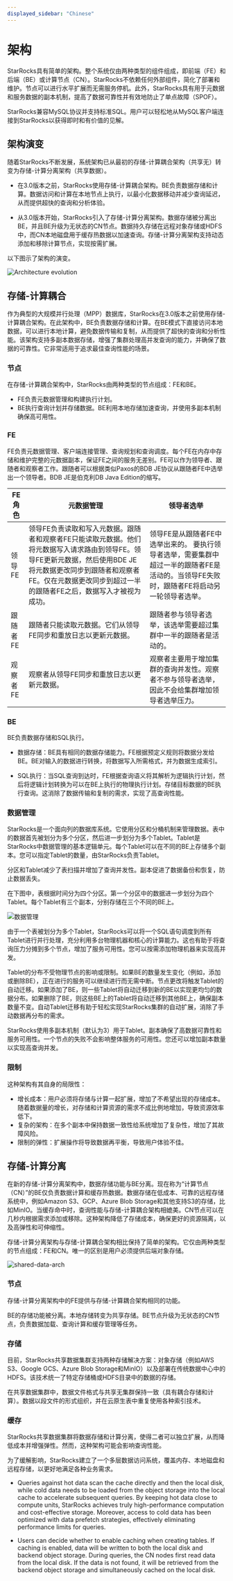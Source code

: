 ```yaml
---
displayed_sidebar: "Chinese"
---
```


# 架构

StarRocks具有简单的架构。整个系统仅由两种类型的组件组成，即前端（FE）和后端（BE）或计算节点（CN）。StarRocks不依赖任何外部组件，简化了部署和维护。节点可以进行水平扩展而无需服务停机。此外，StarRocks具有用于元数据和服务数据的副本机制，提高了数据可靠性并有效地防止了单点故障（SPOF）。

StarRocks兼容MySQL协议并支持标准SQL。用户可以轻松地从MySQL客户端连接到StarRocks以获得即时和有价值的见解。

## 架构演变

随着StarRocks不断发展，系统架构已从最初的存储-计算耦合架构（共享无）转变为存储-计算分离架构（共享数据）。

- 在3.0版本之前，StarRocks使用存储-计算耦合架构。BE负责数据存储和计算。数据访问和计算在本地节点上执行，以最小化数据移动并减少查询延迟，从而提供超快的查询和分析体验。

- 从3.0版本开始，StarRocks引入了存储-计算分离架构。数据存储被分离出BE，并且BE升级为无状态的CN节点。数据持久存储在远程对象存储或HDFS中，而CN本地磁盘用于缓存热数据以加速查询。存储-计算分离架构支持动态添加和移除计算节点，实现按需扩展。

以下图示了架构的演变。

![Architecture evolution](../assets/architecture_evolution.png)

## 存储-计算耦合

作为典型的大规模并行处理（MPP）数据库，StarRocks在3.0版本之前使用存储-计算耦合架构。在此架构中，BE负责数据存储和计算。在BE模式下直接访问本地数据，可以进行本地计算，避免数据传输和复制，从而提供了超快的查询和分析性能。该架构支持多副本数据存储，增强了集群处理高并发查询的能力，并确保了数据的可靠性。它非常适用于追求最佳查询性能的场景。

### 节点

在存储-计算耦合架构中，StarRocks由两种类型的节点组成：FE和BE。

- FE负责元数据管理和构建执行计划。
- BE执行查询计划并存储数据。BE利用本地存储加速查询，并使用多副本机制确保高可用性。

### FE

FE负责元数据管理、客户端连接管理、查询规划和查询调度。每个FE在内存中存储和维护完整的元数据副本，保证FE之间的服务无差别。FE可以作为领导者、跟随者和观察者工作。跟随者可以根据类似Paxos的BDB JE协议从跟随者FE中选举出一个领导者。BDB JE是伯克利DB Java Edition的缩写。

| **FE角色** | **元数据管理**                                           | **领导者选举**                                                         |
| --------------- | ------------------------------------------------------- | ------------------------------------- |
| 领导FE            | 领导FE负责读取和写入元数据。跟随者和观察者FE只能读取元数据。他们将元数据写入请求路由到领导FE。领导FE更新元数据，然后使用BDE JE将元数据更改同步到跟随者和观察者FE。仅在元数据更改同步到超过一半的跟随者FE之后，数据写入才被视为成功。 | 领导FE是从跟随者FE中选举出来的。 要执行领导者选举，需要集群中超过一半的跟随者FE是活动的。当领导FE失败时，跟随者FE将启动另一轮领导者选举。 |
| 跟随者FE         | 跟随者只能读取元数据。它们从领导FE同步和重放日志以更新元数据。 | 跟随者参与领导者选举，该选举需要超过集群中一半的跟随者是活动的。 |
| 观察者FE        | 观察者从领导FE同步和重放日志以更新元数据。 | 观察者主要用于增加集群的查询并发性。观察者不参与领导者选举，因此不会给集群增加领导者选举压力。 |

### BE

BE负责数据存储和SQL执行。

- 数据存储：BE具有相同的数据存储能力。FE根据预定义规则将数据分发给BE。BE对输入的数据进行转换，将数据写入所需格式，并为数据生成索引。

- SQL执行：当SQL查询到达时，FE根据查询语义将其解析为逻辑执行计划，然后将逻辑计划转换为可以在BE上执行的物理执行计划。存储目标数据的BE执行查询。这消除了数据传输和复制的需求，实现了高查询性能。

### 数据管理

StarRocks是一个面向列的数据库系统。它使用分区和分桶机制来管理数据。表中的数据首先被划分为多个分区，然后进一步划分为多个Tablet。Tablet是StarRocks中数据管理的基本逻辑单元。每个Tablet可以在不同的BE上存储多个副本。您可以指定Tablet的数量，由StarRocks负责Tablet。

分区和Tablet减少了表扫描并增加了查询并发性。副本促进了数据备份和恢复，防止数据丢失。

在下图中，表根据时间分为四个分区。第一个分区中的数据进一步划分为四个Tablet。每个Tablet有三个副本，分别存储在三个不同的BE上。

![数据管理](../assets/data_manage.png)

由于一个表被划分为多个Tablet，StarRocks可以将一个SQL语句调度到所有Tablet进行并行处理，充分利用多台物理机器和核心的计算能力。这也有助于将查询压力分摊到多个节点，增加了服务可用性。您可以按需添加物理机器来实现高并发。

Tablet的分布不受物理节点的影响或限制。如果BE的数量发生变化（例如，添加或删除BE），正在进行的服务可以继续进行而无需中断。节点更改将触发Tablet的自动迁移。如果添加了BE，则一些Tablet将自动迁移到新的BE以实现更均匀的数据分布。如果删除了BE，则这些BE上的Tablet将自动迁移到其他BE上，确保副本数量不变。自动Tablet迁移有助于轻松实现StarRocks集群的自动扩展，消除了手动数据再分布的需求。

StarRocks使用多副本机制（默认为3）用于Tablet。副本确保了高数据可靠性和服务可用性。一个节点的失败不会影响整体服务的可用性。您还可以增加副本数量以实现高查询并发。

### 限制

这种架构有其自身的局限性：

- 增长成本：用户必须将存储与计算一起扩展，增加了不希望出现的存储成本。随着数据量的增长，对存储和计算资源的需求不成比例地增加，导致资源效率低下。
- 复杂的架构：在多个副本中保持数据一致性给系统增加了复杂性，增加了其故障风险。
- 限制的弹性：扩展操作将导致数据再平衡，导致用户体验不佳。

## 存储-计算分离

在新的存储-计算分离架构中，数据存储功能与BE分离。现在称为“计算节点（CN）”的BE仅负责数据计算和缓存热数据。数据存储在低成本、可靠的远程存储系统中，例如Amazon S3、GCP、Azure Blob Storage和其他支持S3的存储，比如MinIO。当缓存命中时，查询性能与存储-计算耦合架构相媲美。CN节点可以在几秒内根据需求添加或移除。这种架构降低了存储成本，确保更好的资源隔离，以及高弹性和可伸缩性。

存储-计算分离架构与存储-计算耦合架构相比保持了简单的架构。它仅由两种类型的节点组成：FE和CN。唯一的区别是用户必须提供后端对象存储。

![shared-data-arch](../assets/architecture_shared_data.png)

### 节点

存储-计算分离架构中的FE提供与存储-计算耦合架构相同的功能。

BE的存储功能被分离。本地存储转变为共享存储。BE节点升级为无状态的CN节点，负责数据加载、查询计算和缓存管理等任务。

### 存储

目前，StarRocks共享数据集群支持两种存储解决方案：对象存储（例如AWS S3、Google GCS、Azure Blob Storage和MinIO）以及部署在传统数据中心中的HDFS。该技术统一了特定存储桶或HDFS目录中的数据的存储。

在共享数据集群中，数据文件格式与共享无集群保持一致（具有耦合存储和计算）。数据以段文件的形式组织，并在云原生表中重复使用各种索引技术。

### 缓存

StarRocks共享数据集群将数据存储和计算分离，使得二者可以独立扩展，从而降低成本并增强弹性。然而，这种架构可能会影响查询性能。

为了缓解影响，StarRocks建立了一个多层数据访问系统，覆盖内存、本地磁盘和远程存储，以更好地满足各种业务需求。

+ Queries against hot data scan the cache directly and then the local disk, while cold data needs to be loaded from the object storage into the local cache to accelerate subsequent queries. By keeping hot data close to compute units, StarRocks achieves truly high-performance computation and cost-effective storage. Moreover, access to cold data has been optimized with data prefetch strategies, effectively eliminating performance limits for queries. 

+ Users can decide whether to enable caching when creating tables. If caching is enabled, data will be written to both the local disk and backend object storage. During queries, the CN nodes first read data from the local disk. If the data is not found, it will be retrieved from the backend object storage and simultaneously cached on the local disk.
